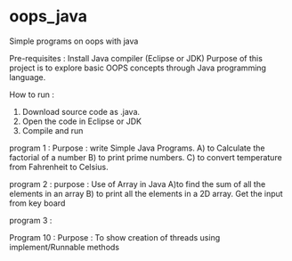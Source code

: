 # oops_java
Simple programs on oops with java

Pre-requisites : Install Java compiler (Eclipse or JDK)
Purpose of this project is to explore basic OOPS concepts through Java programming  language.

How to run : 
1. Download source code as .java.
2. Open the code in Eclipse or JDK
3. Compile and run

program 1 : 
Purpose : write Simple Java Programs.
A) to Calculate the factorial of a number 
B) to print prime numbers.
C) to convert temperature from Fahrenheit to Celsius.

program 2 :
purpose : Use of Array in Java
A)to find the sum of all the elements in an array
B) to print all the elements in a 2D array. Get the input from key board

program 3 :

Program 10 : 
Purpose : To show creation of threads using implement/Runnable methods


